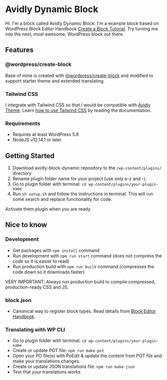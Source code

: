 # Avidly Dynamic Block
Hi. I'm a block called Avidly Dynamic Block. I'm a example block based on WordPress Block Editor Handbook <a href="https://developer.wordpress.org/block-editor/handbook/tutorials/create-block/">Create a Block Tutorial</a>. Try turning me into the next, most awesome, WordPress block out there.

## Features

### @wordpress/create-block
Base of mine is created with <a href="https://www.npmjs.com/package/@wordpress/create-block">@wordpress/create-block</a> and modified to support starter theme and extended translating.

### Tailwind CSS
I integrate with Tailwind CSS so that I would be compatible with <a href="https://github.com/AvidlyWordPress/avidly-theme">Avidly Theme</a>. Learn <a href="https://tailwindcss.com/docs">how to use Tailwind CSS</a> by reading the documentation.

### Requirements
* Requires at least WordPress 5.8
* NodeJS v12.14.1 or later

## Getting Started
1. Download avidly-block-dynamic repository to the `/wp-content/plugins/` directory
2. Rename plugin folder name for your project (use only a-z and -).
3. Go to plugin folder with terminal: `cd wp-content/plugins/your-plugin-name`
4. Run `sh setup.sh` and follow the instructions in terminal. This will run some search and replace functionality for code.

Activate them plugin when you are ready.

## Nice to know

### Development
- Get packages with `npm install` command
- Run development with `npm run start` command (does not compress the code so it is easier to read)
- Run production build with `npm run build` command (compresses the code down so it downloads faster)

VERY IMPORTANT: Always run production build to compile compressed, production-ready CSS and JS.

### block.json
- Canonical way to register block types. Read details from <a href="https://developer.wordpress.org/block-editor/reference-guides/block-api/block-metadata/">Block Editor Handbook</a>.

### Translating with WP CLI
- Go to plugin folder with terminal: `cd wp-content/plugins/your-plugin-name`
- Create or update POT file: `npm run make-pot`
- Open your PO file(s) with PoEdit & update the content from POT file and make your translations changes.
- Create or update JSON translations file: `npm run make-json`
- Test that your translations works